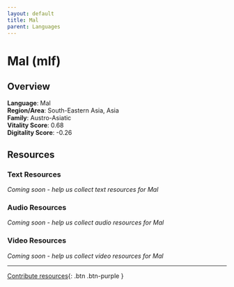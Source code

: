 ```yaml
---
layout: default
title: Mal
parent: Languages
---
```


# Mal (mlf)

## Overview

**Language**: Mal  
**Region/Area**: South-Eastern Asia, Asia  
**Family**: Austro-Asiatic  
**Vitality Score**: 0.68  
**Digitality Score**: -0.26  

## Resources

### Text Resources
*Coming soon - help us collect text resources for Mal*

### Audio Resources
*Coming soon - help us collect audio resources for Mal*

### Video Resources
*Coming soon - help us collect video resources for Mal*

---

[Contribute resources](https://fairtrain.github.io/){: .btn .btn-purple }
